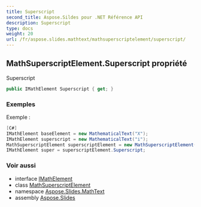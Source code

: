 ```yaml
---
title: Superscript
second_title: Aspose.Sildes pour .NET Référence API
description: Superscript
type: docs
weight: 20
url: /fr/aspose.slides.mathtext/mathsuperscriptelement/superscript/
---
```


## MathSuperscriptElement.Superscript propriété

Superscript

```csharp
public IMathElement Superscript { get; }
```

### Exemples

Exemple :

```csharp
[C#]
IMathElement baseElement = new MathematicalText("X");
IMathElement superscript = new MathematicalText("i");
MathSuperscriptElement superscriptElement = new MathSuperscriptElement(baseElement, superscript);
IMathElement super = superscriptElement.Superscript;
```

### Voir aussi

* interface [IMathElement](../../imathelement)
* class [MathSuperscriptElement](../../mathsuperscriptelement)
* namespace [Aspose.Slides.MathText](../../mathsuperscriptelement)
* assembly [Aspose.Slides](../../../)

<!-- DO NOT EDIT: généré par xmldocmd pour Aspose.Slides.dll -->